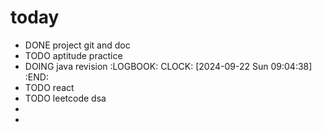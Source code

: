 # today
- DONE project git and doc
- TODO aptitude practice
- DOING java revision
  :LOGBOOK:
  CLOCK: [2024-09-22 Sun 09:04:38]
  :END:
- TODO react
- TODO leetcode dsa
-
-